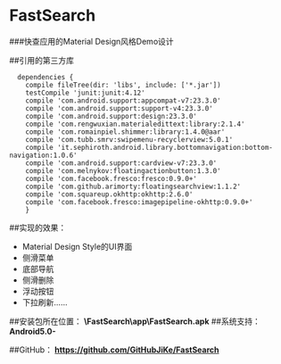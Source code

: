 # FastSearch

###快查应用的Material Design风格Demo设计

##引用的第三方库

      dependencies {
    	compile fileTree(dir: 'libs', include: ['*.jar'])
    	testCompile 'junit:junit:4.12'
    	compile 'com.android.support:appcompat-v7:23.3.0'
    	compile 'com.android.support:support-v4:23.3.0'
    	compile 'com.android.support:design:23.3.0'
    	compile 'com.rengwuxian.materialedittext:library:2.1.4'
    	compile 'com.romainpiel.shimmer:library:1.4.0@aar'
    	compile 'com.tubb.smrv:swipemenu-recyclerview:5.0.1'
    	compile 'it.sephiroth.android.library.bottomnavigation:bottom-navigation:1.0.6'
    	compile 'com.android.support:cardview-v7:23.3.0'
    	compile 'com.melnykov:floatingactionbutton:1.3.0'
    	compile 'com.facebook.fresco:fresco:0.9.0+'
    	compile 'com.github.arimorty:floatingsearchview:1.1.2'
    	compile 'com.squareup.okhttp:okhttp:2.6.0'
    	compile 'com.facebook.fresco:imagepipeline-okhttp:0.9.0+'
    	}
    	
##实现的效果：
* Material Design Style的UI界面
* 侧滑菜单
* 底部导航
* 侧滑删除
* 浮动按钮
* 下拉刷新……

##安装包所在位置：
**\FastSearch\app\FastSearch.apk**
##系统支持：
**Android5.0-**

##GitHub：
**https://github.com/GitHubJiKe/FastSearch**
